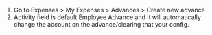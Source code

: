 1.  Go to Expenses \> My Expenses \> Advances \> Create new advance
2.  Activity field is default Employee Advance and it will automatically
    change the account on the advance/clearing that your config.
